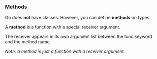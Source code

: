 ### Methods

Go does **not** have classes. However, you can define **methods** on types.

A **method** is a function with a special receiver argument.

The receiver appears in its own argument list between the func keyword and the method name.

_Note: a method is just a function with a receiver argument._
